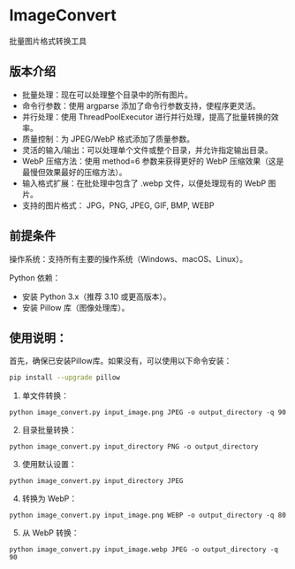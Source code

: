 # ImageConvert

批量图片格式转换工具

## 版本介绍

- 批量处理：现在可以处理整个目录中的所有图片。
- 命令行参数：使用 argparse 添加了命令行参数支持，使程序更灵活。
- 并行处理：使用 ThreadPoolExecutor 进行并行处理，提高了批量转换的效率。
- 质量控制：为 JPEG/WebP 格式添加了质量参数。
- 灵活的输入/输出：可以处理单个文件或整个目录，并允许指定输出目录。
- WebP 压缩方法：使用 method=6 参数来获得更好的 WebP 压缩效果（这是最慢但效果最好的压缩方法）。
- 输入格式扩展：在批处理中包含了 .webp 文件，以便处理现有的 WebP 图片。
- 支持的图片格式： JPG，PNG, JPEG, GIF, BMP, WEBP

## 前提条件

操作系统：支持所有主要的操作系统（Windows、macOS、Linux）。

Python 依赖：
- 安装 Python 3.x（推荐 3.10 或更高版本）。
- 安装 Pillow 库（图像处理库）。

## 使用说明：

首先，确保已安装Pillow库。如果没有，可以使用以下命令安装：

```bash
pip install --upgrade pillow
```

1. 单文件转换：
```
python image_convert.py input_image.png JPEG -o output_directory -q 90
```

2. 目录批量转换：
```
python image_convert.py input_directory PNG -o output_directory
```

3. 使用默认设置：
```
python image_convert.py input_directory JPEG
```

4. 转换为 WebP：
```
python image_convert.py input_image.png WEBP -o output_directory -q 80
```

5. 从 WebP 转换：
```
python image_convert.py input_image.webp JPEG -o output_directory -q 90
```
